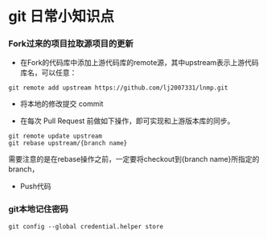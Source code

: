 # git 日常小知识点

### Fork过来的项目拉取源项目的更新
- 在Fork的代码库中添加上游代码库的remote源，其中upstream表示上游代码库名，可以任意：

```
git remote add upstream https://github.com/lj2007331/lnmp.git
```

- 将本地的修改提交 commit

- 在每次 Pull Request 前做如下操作，即可实现和上游版本库的同步。

```
git remote update upstream
git rebase upstream/{branch name}
```

需要注意的是在rebase操作之前，一定要将checkout到{branch name}所指定的branch，

- Push代码


### git本地记住密码
```
git config --global credential.helper store
```
